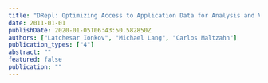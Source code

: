 ```yaml
---
title: "DRepl: Optimizing Access to Application Data for Analysis and Visualization"
date: 2011-01-01
publishDate: 2020-01-05T06:43:50.582850Z
authors: ["Latchesar Ionkov", "Michael Lang", "Carlos Maltzahn"]
publication_types: ["4"]
abstract: ""
featured: false
publication: ""
---
```


